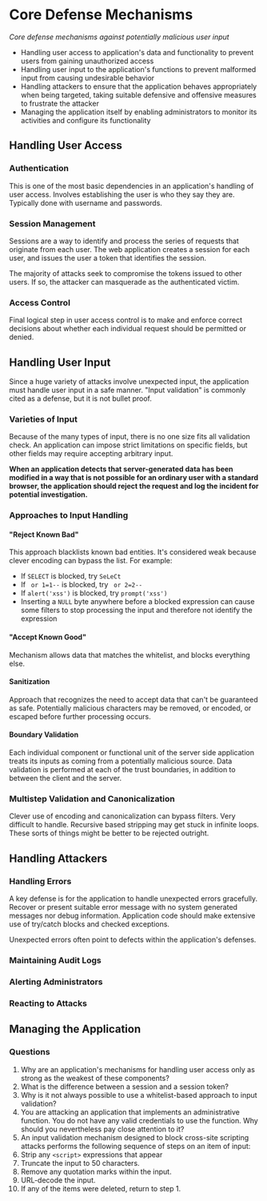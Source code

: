 # Core Defense Mechanisms

*Core defense mechanisms against potentially malicious user input*
  * Handling user access to application's data and functionality to prevent users from gaining unauthorized access
  * Handling user input to the application's functions to prevent malformed input from causing undesirable behavior
  * Handling attackers to ensure that the application behaves appropriately when being targeted, taking suitable defensive and offensive measures to frustrate the attacker
  * Managing the application itself by enabling administrators to monitor its activities and configure its functionality

## Handling User Access

### Authentication
This is one of the most basic dependencies in an application's handling of user access. Involves establishing the user is who they say they are. Typically done with username and passwords.

### Session Management
Sessions are a way to identify and process the series of requests that originate from each user. The web application creates a session for each user, and issues the user a token that identifies the session. 

The majority of attacks seek to compromise the tokens issued to other users. If so, the attacker can masquerade as the authenticated victim.

### Access Control
Final logical step in user access control is to make and enforce correct decisions about whether each individual request should be permitted or denied.

## Handling User Input
Since a huge variety of attacks involve unexpected input, the application must handle user input in a safe manner. "Input validation" is commonly cited as a defense, but it is not bullet proof.

### Varieties of Input
Because of the many types of input, there is no one size fits all validation check. An application can impose strict limitations on specific fields, but other fields may require accepting arbitrary input.

**When an application detects that server-generated data has been modified in a way that is not possible for an ordinary user with a standard browser, the application should reject the request and log the incident for potential investigation.**

### Approaches to Input Handling
#### "Reject Known Bad"
This approach blacklists known bad entities. It's considered weak because clever encoding can bypass the list. For example:
  * If ```SELECT``` is blocked, try ```SeLeCt```
  * If ``` or 1=1--``` is blocked, try ``` or 2=2--```
  * If ```alert('xss')``` is blocked, try ```prompt('xss')```
  * Inserting a ```NULL``` byte anywhere before a blocked expression can cause some filters to stop processing the input and therefore not identify the expression

#### "Accept Known Good"
Mechanism allows data that matches the whitelist, and blocks everything else.

#### Sanitization
Approach that recognizes the need to accept data that can't be guaranteed as safe. Potentially malicious characters may be removed, or encoded, or escaped before further processing occurs.

#### Boundary Validation
Each individual component or functional unit of the server side application treats its inputs as coming from a potentially malicious source. Data validation is performed at each of the trust boundaries, in addition to between the client and the server.

### Multistep Validation and Canonicalization
Clever use of encoding and canonicalization can bypass filters. Very difficult to handle. Recursive based stripping may get stuck in infinite loops. These sorts of things might be better to be rejected outright.

## Handling Attackers
### Handling Errors
A key defense is for the application to handle unexpected errors gracefully. Recover or present suitable error message with no system generated messages nor debug information. Application code should make extensive use of try/catch blocks and checked exceptions.

Unexpected errors often point to defects within the application's defenses.
### Maintaining Audit Logs
### Alerting Administrators
### Reacting to Attacks
## Managing the Application

### Questions
1. Why are an application's mechanisms for handling user access only as strong as the weakest of these components?
2. What is the difference between a session and a session token?
3. Why is it not always possible to use a whitelist-based approach to input validation?
4. You are attacking an application that implements an administrative function. You do not have any valid credentials to use the function. Why should you nevertheless pay close attention to it?
5. An input validation mechanism designed to block cross-site scripting attacks performs the following sequence of steps on an item of input:
  1. Strip any ```<script>``` expressions that appear
  2. Truncate the input to 50 characters.
  3. Remove any quotation marks within the input.
  4. URL-decode the input.
  5. If any of the items were deleted, return to step 1.
